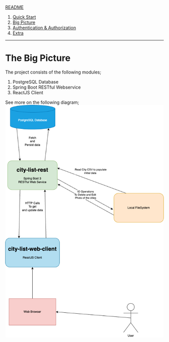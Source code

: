 [README](./README.md)
1. [Quick Start](./quick-start.md)
2. [Big Picture](./big-picture.md)
3. [Authentication & Authorization](./auth.md)
4. [Extra](./quick-start.md)

----

# The Big Picture
The project consists of the following modules;
1. PostgreSQL Database
2. Spring Boot RESTful Webservice
3. ReactJS Client

See more on the following diagram; \
![The Big Picture](./documentation/the-big-picture-v1.png)
